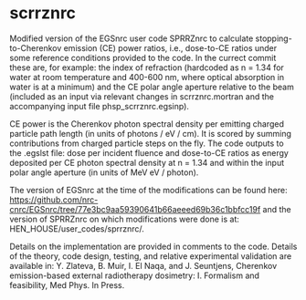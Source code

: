 # scrrznrc
Modified version of the EGSnrc user code SPRRZnrc to calculate stopping-to-Cherenkov emission (CE) power ratios, i.e., dose-to-CE ratios under some reference conditions provided to the code. In the currect commit these are, for example: the index of refraction (hardcoded as n = 1.34 for water at room temperature and 400-600 nm, where optical absorption in water is at a minimum) and the CE polar angle aperture relative to the beam (included as an input via relevant changes in scrrznrc.mortran and the accompanying input file phsp_scrrznrc.egsinp). 

CE power is the Cherenkov photon spectral density per emitting charged particle path length (in units of photons / eV / cm). It is scored by summing contributions from charged particle steps on the fly. The code outputs to the .egslst file: dose per incident fluence and dose-to-CE ratios as energy deposited per CE photon spectral density at n = 1.34 and within the input polar angle aperture (in units of MeV eV / photon).

The version of EGSnrc at the time of the modifications can be found here: https://github.com/nrc-cnrc/EGSnrc/tree/77e3bc9aa59390641b66aeeed69b36c1bbfcc19f and the version of SPRRZnrc on which modifications were done is at: HEN_HOUSE/user_codes/sprrznrc/.

Details on the implementation are provided in comments to the code. Details of the theory, code design, testing, and relative experimental validation are available in:
Y. Zlateva, B. Muir, I. El Naqa, and J. Seuntjens, Cherenkov emission-based external radiotherapy dosimetry: I. Formalism and feasibility, Med Phys. In Press.
